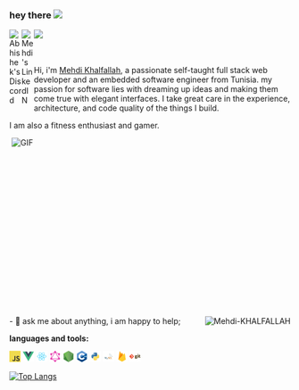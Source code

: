 ### hey there <img src="https://media.giphy.com/media/hvRJCLFzcasrR4ia7z/giphy.gif" width="25px">
<a href="https://discordapp.com/users/761698975296258049/">
  <img align="left" alt="Abhishek's Discord" width="22px" src="https://raw.githubusercontent.com/peterthehan/peterthehan/master/assets/discord.svg" />

</a>
<a href="https://www.linkedin.com/in/mehdi-khalfallah/">
  <img align="left" alt="Mehdi's LinkedIN" width="22px" src="https://raw.githubusercontent.com/peterthehan/peterthehan/master/assets/linkedin.svg" />
</a>

![](https://visitor-badge.glitch.me/badge?page_id=Mehdi-KHALFALLAH.visitor-badge)

<br />

Hi, i'm [Mehdi Khalfallah](), a passionate self-taught full stack web developer and an embedded software engineer from Tunisia. my passion for software lies with dreaming up ideas and making them come true with elegant interfaces. I take great care in the experience, architecture, and code quality of the things I build.

I am also a fitness enthusiast and gamer. 


  <img align="right" alt="GIF" src="https://github.com/abhisheknaiidu/abhisheknaiidu/blob/master/code.gif?raw=true" width="500" height="320" />

  <br />
  
  
  <img align="right" src="https://github-readme-stats.vercel.app/api?username=Mehdi-KHALFALLAH&show_icons=true&theme=gotham&hide=prs,issues,contribs&count_private=true" alt="Mehdi-KHALFALLAH" />
- 💬 ask me about anything, i am happy to help;

**languages and tools:**  

<code><img height="20" src="https://raw.githubusercontent.com/github/explore/80688e429a7d4ef2fca1e82350fe8e3517d3494d/topics/javascript/javascript.png"></code>
<code><img height="20" src="https://raw.githubusercontent.com/github/explore/80688e429a7d4ef2fca1e82350fe8e3517d3494d/topics/vue/vue.png"></code>
<code><img height="20" src="https://raw.githubusercontent.com/github/explore/80688e429a7d4ef2fca1e82350fe8e3517d3494d/topics/react/react.png"></code>
<code><img height="20" src="https://raw.githubusercontent.com/github/explore/5c058a388828bb5fde0bcafd4bc867b5bb3f26f3/topics/graphql/graphql.png"></code>
<code><img height="20" src="https://raw.githubusercontent.com/github/explore/80688e429a7d4ef2fca1e82350fe8e3517d3494d/topics/nodejs/nodejs.png"></code>
<code><img height="20" src="https://raw.githubusercontent.com/github/explore/80688e429a7d4ef2fca1e82350fe8e3517d3494d/topics/cpp/cpp.png"></code>
<code><img height="20" src="https://raw.githubusercontent.com/github/explore/80688e429a7d4ef2fca1e82350fe8e3517d3494d/topics/python/python.png"></code>
<code><img height="20" src="https://raw.githubusercontent.com/github/explore/80688e429a7d4ef2fca1e82350fe8e3517d3494d/topics/mysql/mysql.png"></code>
<code><img height="20" src="https://raw.githubusercontent.com/github/explore/80688e429a7d4ef2fca1e82350fe8e3517d3494d/topics/firebase/firebase.png"></code>
<code><img height="20" src="https://raw.githubusercontent.com/github/explore/80688e429a7d4ef2fca1e82350fe8e3517d3494d/topics/git/git.png"></code>

[![Top Langs](https://github-readme-stats.vercel.app/api/top-langs/?username=Mehdi-KHALFALLAH&theme=gotham&exclude_repo=My-Arduino-UNO-Design,Low_Noise_Fast_Transient_Response_Low_Dropout_Regulator_AltiumLibrary,Tactile_Switch_AlitumLibrary,Resistors_0805_AltiumLibrary,Capacitor-ALU_C_SIZE_AltiumLibrary,Capacitor_0805_standard_AltiumLibrary,MALE_HEADER_1-4-2.54mm_AltiumLibrary,FEMALE_HEADERS_2.54mm_AltiumLibrary,Micro_USB_TYPE-B_SMT_AltiumLibrary,Crystal_16MHz_AltiumLibrary,ATMEGA328P-PU_AltiumLibrary,Capacitor_0805_145_height_AltiumLibrary,28_DIP_7.62mm_SOCKET_AltiumLibrary,SMT_0603_LED_LED_LGL29K,Single-2_Input_Positive_AND_Gate_With_Open_Drain_Output,Schottky_Diode_AltiumLibrary,ATMEGA16U2-AU_AltiumLibrary,Coursera_Capstone)](https://github.com/anuraghazra/github-readme-stats)



